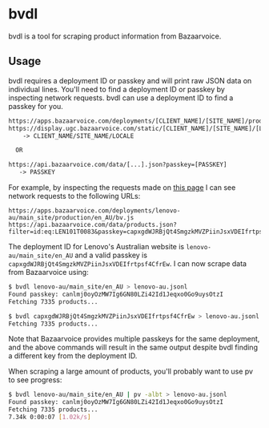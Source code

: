 # bvdl

bvdl is a tool for scraping product information from Bazaarvoice.

## Usage

bvdl requires a deployment ID or passkey and will print raw JSON data on individual lines. You'll need to find a deployment ID or passkey by inspecting network requests. bvdl can use a deployment ID to find a passkey for you.

```txt
https://apps.bazaarvoice.com/deployments/[CLIENT_NAME]/[SITE_NAME]/production/[LOCALE]/bv.js
https://display.ugc.bazaarvoice.com/static/[CLIENT_NAME]/[SITE_NAME]/[LOCALE]/bvapi.js
    -> CLIENT_NAME/SITE_NAME/LOCALE

  OR

https://api.bazaarvoice.com/data/[...].json?passkey=[PASSKEY]
   -> PASSKEY
```

For example, by inspecting the requests made on [this page](https://www.lenovo.com/au/en/p/laptops/thinkpad/thinkpadx1/thinkpad-x1-carbon-gen-12-(14-inch-intel)/21kccto1wwau3) I can see network requests to the following URLs:

```
https://apps.bazaarvoice.com/deployments/lenovo-au/main_site/production/en_AU/bv.js
https://api.bazaarvoice.com/data/products.json?filter=id:eq:LEN101T0083&passkey=capxgdWJRBjQt4SmgzkMVZPiinJsxVDEIfrtpsf4CfrEw&apiversion=5.5&...
```

The deployment ID for Lenovo's Australian website is `lenovo-au/main_site/en_AU` and a valid passkey is `capxgdWJRBjQt4SmgzkMVZPiinJsxVDEIfrtpsf4CfrEw`. I can now scrape data from Bazaarvoice using:

```sh
$ bvdl lenovo-au/main_site/en_AU > lenovo-au.jsonl
Found passkey: canlmj0oyOzMW7Ig6GN80LZi42Id1Jeqxo0Go9uysOtzI
Fetching 7335 products...

$ bvdl capxgdWJRBjQt4SmgzkMVZPiinJsxVDEIfrtpsf4CfrEw > lenovo-au.jsonl
Fetching 7335 products...
```

Note that Bazaarvoice provides multiple passkeys for the same deployment, and the above commands will result in the same output despite bvdl finding a different key from the deployment ID.

When scraping a large amount of products, you'll probably want to use pv to see progress:

```sh
$ bvdl lenovo-au/main_site/en_AU | pv -albt > lenovo-au.jsonl 
Found passkey: canlmj0oyOzMW7Ig6GN80LZi42Id1Jeqxo0Go9uysOtzI
Fetching 7335 products...
7.34k 0:00:07 [1.02k/s]
```
